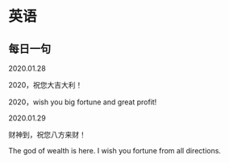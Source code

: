 # 英语

## 每日一句

2020.01.28 

2020，祝您大吉大利！

2020，wish you big fortune and great profit!

2020.01.29

财神到，祝您八方来财！

The god of wealth is here. I wish you fortune from all directions.

